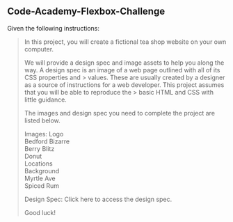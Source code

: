 ## Code-Academy-Flexbox-Challenge

Given the following instructions:

>   In this project, you will create a fictional tea shop website on your own computer.  
>   
>    We will provide a design spec and image assets to help you along the way. A design spec is an image of a web page outlined with all of its CSS properties and   >    values. These are usually created by a designer as a source of instructions for a web developer. This project assumes that you will be able to reproduce the   >    basic HTML and CSS with little guidance.
>    
>   The images and design spec you need to complete the project are listed below.  
>   
>   Images:
>       Logo  
>       Bedford Bizarre  
>       Berry Blitz  
>       Donut  
>       Locations  
>       Background  
>       Myrtle Ave  
>       Spiced Rum  
>       
>   Design Spec:
>       Click here to access the design spec.
>       
>   Good luck!
